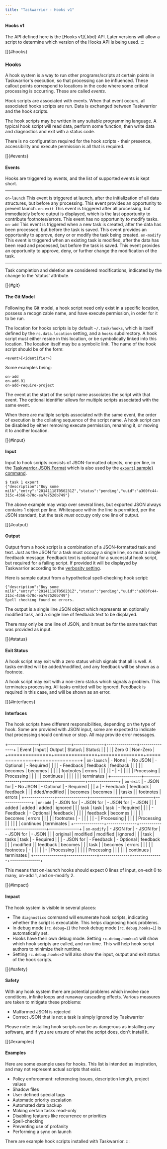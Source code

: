 ```yaml
---
title: "Taskwarrior - Hooks v1"
---
```


#### Hooks v1

The API defined here is the [Hooks v1]{.kbd} API. Later versions will allow a
script to determine which version of the Hooks API is being used.
:::

[]{#hooks}

### Hooks

A hook system is a way to run other programs/scripts at certain points in
Taskwarrior\'s execution, so that processing can be influenced. These callout
points correspond to locations in the code where some critical processing is
occurring. These are called *events*.

Hook scripts are associated with events. When that event occurs, all associated
hooks scripts are run. Data is exchanged between Taskwarrior and the hook
scripts.

The hook scripts may be written in any suitable programming language. A typical
hook script will read data, perform some function, then write data and
diagnostics and exit with a status code.

There is no configuration required for the hook scripts - their presence,
accessibility and execute permission is all that is required.

[]{#events}

#### Events

Hooks are triggered by events, and the list of supported events is kept short.

  ------------- -------------------------------------------------------------------------------------------------------------------------------------------------------------------------------------------------------------------------------------------
  `on-launch`   This event is triggered at launch, after the initialization of all data structures, but before any processing. This event provides an opportunity to prevent launch.
  `on-exit`     This event is triggered after all processing, but immediately before output is displayed, which is the last opportunity to contribute footnotes/errors. This event has no opportunity to modify tasks.
  `on-add`      This event is triggered when a new task is created, after the data has been processed, but before the task is saved. This event provides an opportunity to approve, deny or or modify the task being created.
  `on-modify`   This event is triggered when an existing task is modified, after the data has been read and processed, but before the task is saved. This event provides an opportunity to approve, deny, or further change the modification of the task.
  ------------- -------------------------------------------------------------------------------------------------------------------------------------------------------------------------------------------------------------------------------------------

Task completion and deletion are considered modifications, indicated by the
change to the \'status\' attribute.

[]{#git}

#### The Git Model

Following the Git model, a hook script need only exist in a specific location,
possess a recognizable name, and have execute permission, in order for it to be
run.

The location for hooks scripts is by default `~/.task/hooks`, which is itself
defined by the `rc.data.location` setting, and a `hooks` subdirectory. A hook
script must either reside in this location, or be symbolically linked into this
location. The location itself may be a symbolic link. The name of the hook
script should be of the form:

    <event>[<identifier>]

Some examples being:

    on-add
    on-add.01
    on-add-require-project

The event at the start of the script name associates the script with that event.
The optional identifier allows for multiple scripts associated with the same
event.

When there are multiple scripts associated with the same event, the order of
execution is the collating sequence of the script name. A hook script can be
disabled by either removing execute permission, renaming it, or moving it to
another location.

[]{#input}

#### Input

Input to hook scripts consists of JSON-formatted objects, one per line, in the
[Taskwarrior JSON Format](/docs/design/task.html) which is also used by the
[`export`{.sample} command](/docs/commands/export.html).

    $ task 1 export
    {"description":"Buy some milk","entry":"20141118T050231Z","status":"pending","uuid":"a360fc44-315c-4366-b70c-ea7e7520b749"}

The above example may wrap over several lines, but exported JSON always contains
1 object per line. Whitespace within the line is permitted, per the JSON
standard, but the task *must* occupy only one line of output.

[]{#output}

#### Output

Output from a hook script is a combination of a JSON-formatted task and text.
Just as the JSON for a task must occupy a single line, so must a single feedback
message. Feedback text is optional for a successful hook script, but required
for a failing script. If provided it will be displayed by Taskwarrior according
to the [verbosity setting](/docs/verbosity.html).

Here is sample output from a hypothetical spell-checking hook script:

    {"description":"Buy some milk","entry":"20141118T050231Z","status":"pending","uuid":"a360fc44-315c-4366-b70c-ea7e7520b749"}
    Spell checking found no errors.

The output is a single line JSON object which represents an optionally modified
task, and a single line of feedback text to be displayed.

There may only be one line of JSON, and it must be for the same task that was
provided as input.

[]{#status}

#### Exit Status

A hook script may exit with a zero status which signals that all is well. A
tasks emitted will be added/modified, and any feedback will be shown as a
footnote.

A hook script may exit with a non-zero status which signals a problem. This
terminates processing. All tasks emitted will be ignored. Feedback is required
in this case, and will be shown as an error.

[]{#interfaces}

#### Interfaces

The hook scripts have different responsibilities, depending on the type of hook.
Some are provided with JSON input, some are expected to indicate that processing
should continue or stop. All may provide error messages.

+---------------+---------------+---------------+---------------+---------------+
| Event         | Input         | Output        | Status\       | Status\       |
|               |               |               | Zero 0        | Non-Zero      |
+===============+===============+===============+===============+===============+
| `on-launch`   | -   None      | -   No JSON   | -   Optional  | -   Required  |
|               |               | -   Feedback  |     feedback  |     feedback  |
|               |               |               |     becomes   |     becomes   |
|               |               |               |     footnotes |     errors    |
|               |               |               | -             | -             |
|               |               |               |    Processing |    Processing |
|               |               |               |     continues |               |
|               |               |               |               |    terminates |
+---------------+---------------+---------------+---------------+---------------+
| `on-exit`     | -   JSON for  | -   No JSON   | -   Optional  | -   Required  |
|               |     a         | -   Feedback  |     feedback  |     feedback  |
|               | dded/modified |               |     becomes   |     becomes   |
|               |     tasks     |               |     footnotes |     errors    |
+---------------+---------------+---------------+---------------+---------------+
| `on-add`      | -   JSON for  | -   JSON for  | -   JSON for  | -   JSON      |
|               |     added     |     added     |     added     |     ignored   |
|               |     task      |     task      |     task      | -   Required  |
|               |               | -   Feedback  | -   Optional  |     feedback  |
|               |               |               |     feedback  |     becomes   |
|               |               |               |     becomes   |     errors    |
|               |               |               |     footnotes | -             |
|               |               |               | -             |    Processing |
|               |               |               |    Processing |               |
|               |               |               |     continues |    terminates |
+---------------+---------------+---------------+---------------+---------------+
| `on-modify`   | -   JSON for  | -   JSON for  | -   JSON for  | -   JSON      |
|               |     original  |     modified  |     modified  |     ignored   |
|               |     task      |     tasks     |     task      | -   Required  |
|               | -   JSON for  | -   Feedback  | -   Optional  |     feedback  |
|               |     modified  |               |     feedback  |     becomes   |
|               |     task      |               |     becomes   |     errors    |
|               |               |               |     footnotes | -             |
|               |               |               | -             |    Processing |
|               |               |               |    Processing |               |
|               |               |               |     continues |    terminates |
+---------------+---------------+---------------+---------------+---------------+

This means that on-launch hooks should expect 0 lines of input, on-exit 0 to
many, on-add 1, and on-modify 2.

[]{#impact}

#### Impact

The hook system is visible in several places:

-   The `diagnostics` command will enumerate hook scripts, indicating whether
    the script is executable. This helps diagnosing hook problems.
-   In debug mode (`rc.debug=1`) the hook debug mode (`rc.debug.hooks=1`) is
    automatically set.
-   Hooks have their own debug mode. Setting `rc.debug.hooks=1` will show which
    hook scripts are called, and run time. This will help hook script authors to
    minimize their runtime.
-   Setting `rc.debug.hooks=2` will also show the input, output and exit status
    of the hook scripts.

[]{#safety}

#### Safety

With any hook system there are potential problems which involve race conditions,
infinite loops and runaway cascading effects. Various measures are taken to
mitigate these problems:

-   Malformed JSON is rejected
-   Correct JSON that is not a task is simply ignored by Taskwarrior

Please note: installing hook scripts can be as dangerous as installing any
software, and if you are unsure of what the script does, don\'t install it.

[]{#examples}

#### Examples

Here are some example uses for hooks. This list is intended as inspiration, and
may not represent actual scripts that exist.

-   Policy enforcement: referencing issues, description length, project values
-   Shadow files
-   User defined special tags
-   Automatic priority escalation
-   Automated data backup
-   Making certain tasks read-only
-   Disabling features like recurrence or priorities
-   Spell-checking
-   Preventing use of profanity
-   Performing a sync on launch

There are example hook scripts installed with Taskwarrior.
:::
